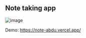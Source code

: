 ## Note taking app
![image](https://github.com/user-attachments/assets/0f7b2a18-e889-4044-99ff-26b9e0ddc82e)

 Demo: https://note-abdu.vercel.app/
 
